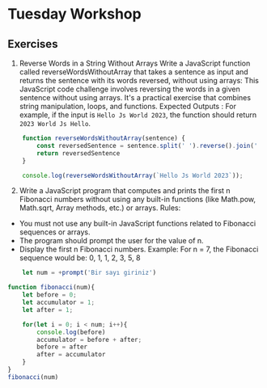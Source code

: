 <h1>Tuesday Workshop</h1>
<h2>Exercises</h2>

1. Reverse Words in a String Without Arrays
Write a JavaScript function called reverseWordsWithoutArray that takes a sentence as input and returns
the sentence with its words reversed, without using arrays:
This JavaScript code challenge involves reversing the words in a given sentence without using arrays. It's a
practical exercise that combines string manipulation, loops, and functions.
Expected Outputs :
For example, if the input is `Hello Js World 2023`, the function should return `2023 World Js Hello`.


```js
    function reverseWordsWithoutArray(sentence) {
        const reversedSentence = sentence.split(' ').reverse().join(' ')
        return reversedSentence
    }

    console.log(reverseWordsWithoutArray(`Hello Js World 2023`));
```


2. Write a JavaScript program that computes and prints the first n Fibonacci numbers without using any built-in functions (like Math.pow, Math.sqrt, Array methods, etc.) or arrays.
Rules:
- You must not use any built-in JavaScript functions related to Fibonacci sequences
or arrays.
- The program should prompt the user for the value of n.
- Display the first n Fibonacci numbers.
Example: For n = 7, the Fibonacci sequence would be: 0, 1, 1, 2, 3, 5, 8

```js
    let num = +prompt('Bir sayı giriniz')

function fibonacci(num){
	let before = 0;
	let accumulator = 1;
	let after = 1;

	for(let i = 0; i < num; i++){
		console.log(before)
		accumulator = before + after;
		before = after
        after = accumulator
	}
}
fibonacci(num)
```

